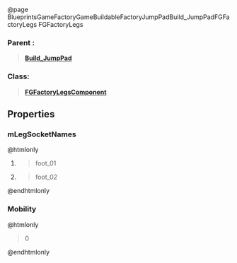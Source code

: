 @page BlueprintsGameFactoryGameBuildableFactoryJumpPadBuild_JumpPadFGFactoryLegs FGFactoryLegs
### Parent :
<b><a href="_blueprints_game_factory_game_buildable_factory_jump_pad_build__jump_pad.html"><blockquote>Build_JumpPad</blockquote></a></b>
### Class:
<b><a href="_class_script_f_g_factory_legs_component.html"><blockquote>FGFactoryLegsComponent</blockquote></a></b>
## Properties
### mLegSocketNames
@htmlonly
<ol>
<li>
<blockquote>foot_01</blockquote>
</li>
<li>
<blockquote>foot_02</blockquote>
</li>
</ol>
@endhtmlonly

### Mobility
@htmlonly
<blockquote>0</blockquote>
@endhtmlonly

